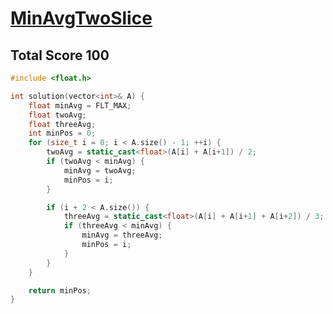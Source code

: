 # [MinAvgTwoSlice](https://app.codility.com/programmers/lessons/5-prefix_sums/min_avg_two_slice/)

## Total Score 100
```c++
#include <float.h>

int solution(vector<int>& A) {
    float minAvg = FLT_MAX;
    float twoAvg;
    float threeAvg;
    int minPos = 0;
    for (size_t i = 0; i < A.size() - 1; ++i) {
        twoAvg = static_cast<float>(A[i] + A[i+1]) / 2;
        if (twoAvg < minAvg) {
            minAvg = twoAvg;
            minPos = i;
        }

        if (i + 2 < A.size()) {
            threeAvg = static_cast<float>(A[i] + A[i+1] + A[i+2]) / 3;
            if (threeAvg < minAvg) {
                minAvg = threeAvg;
                minPos = i;
            }
        }
    }

    return minPos;
}
```